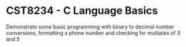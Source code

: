 # CST8234 - C Language Basics  
Demonstrate some basic programming with binary to decimal number conversions, formatting a phone number and checking for multiples of 3 and 5  
